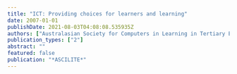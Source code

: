 ```yaml
---
title: "ICT: Providing choices for learners and learning"
date: 2007-01-01
publishDate: 2021-08-03T04:08:08.535935Z
authors: ["Australasian Society for Computers in Learning in Tertiary Education ..."]
publication_types: ["2"]
abstract: ""
featured: false
publication: "*ASCILITE*"
---
```


